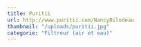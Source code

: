 ```yaml
---
title: Puritii
url: http://www.puritii.com/NancyBilodeau
thumbnail: "/uploads/puritii.jpg"
categorie: "Filtreur (air et eau)"
---
```

